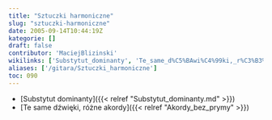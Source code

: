```yaml
---
title: "Sztuczki harmoniczne"
slug: "sztuczki-harmoniczne"
date: 2005-09-14T10:44:19Z
kategorie: []
draft: false
contributor: 'MaciejBlizinski'
wikilinks: ['Substytut_dominanty', 'Te_same_d%C5%BAwi%C4%99ki,_r%C3%B3%C5%BCne_akordy']
aliases: ['/gitara/Sztuczki_harmoniczne']
toc: 090
---
```

  - [Substytut dominanty]({{< relref "Substytut_dominanty.md" >}})
  - [Te same dźwięki, różne
    akordy]({{< relref "Akordy_bez_prymy" >}})
